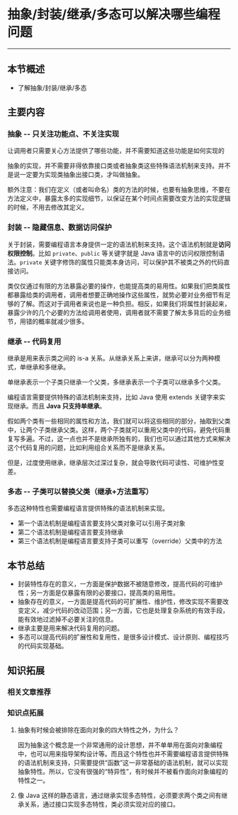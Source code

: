 # 抽象/封装/继承/多态可以解决哪些编程问题

------

## 本节概述

- 了解抽象/封装/继承/多态

## 主要内容

### 抽象 -- 只关注功能点、不关注实现

让调用者只需要关心方法提供了哪些功能，并不需要知道这些功能是如何实现的

抽象的实现，并不需要非得依靠接口类或者抽象类这些特殊语法机制来支持。并不是说一定要为实现类抽象出接口类，才叫做抽象。

额外注意：我们在定义（或者叫命名）类的方法的时候，也要有抽象思维，不要在方法定义中，暴露太多的实现细节，以保证在某个时间点需要改变方法的实现逻辑的时候，不用去修改其定义。



### 封装 -- 隐藏信息、数据访问保护

关于封装，需要编程语言本身提供一定的语法机制来支持。这个语法机制就是**访问权限控制**。比如 `private`、`public` 等关键字就是 Java 语言中的访问权限控制语法。`private` 关键字修饰的属性只能类本身访问，可以保护其不被类之外的代码直接访问。

类仅仅通过有限的方法暴露必要的操作，也能提高类的易用性。如果我们把类属性都暴露给类的调用者，调用者想要正确地操作这些属性，就势必要对业务细节有足够的了解。而这对于调用者来说也是一种负担。相反，如果我们将属性封装起来，暴露少许的几个必要的方法给调用者使用，调用者就不需要了解太多背后的业务细节，用错的概率就减少很多。



### 继承 -- 代码复用

继承是用来表示类之间的 is-a 关系。从继承关系上来讲，继承可以分为两种模式，单继承和多继承。

单继承表示一个子类只继承一个父类，多继承表示一个子类可以继承多个父类。

编程语言需要提供特殊的语法机制来支持，比如 Java 使用 extends 关键字来实现继承。而且 **Java 只支持单继承**。

假如两个类有一些相同的属性和方法，我们就可以将这些相同的部分，抽取到父类中，让两个子类继承父类。这样，两个子类就可以重用父类中的代码，避免代码重复写多遍。不过，这一点也并不是继承所独有的，我们也可以通过其他方式来解决这个代码复用的问题，比如利用组合关系而不是继承关系。

但是，过度使用继承，继承层次过深过复杂，就会导致代码可读性、可维护性变差。



### 多态 -- 子类可以替换父类（继承+方法重写）

多态这种特性也需要编程语言提供特殊的语法机制来实现。

- 第一个语法机制是编程语言要支持父类对象可以引用子类对象
- 第二个语法机制是编程语言要支持继承
- 第三个语法机制是编程语言要支持子类可以重写（override）父类中的方法



## 本节总结

- 封装特性存在的意义，一方面是保护数据不被随意修改，提高代码的可维护性；另一方面是仅暴露有限的必要接口，提高类的易用性。
- 抽象存在的意义，一方面是提高代码的可扩展性、维护性，修改实现不需要改变定义，减少代码的改动范围；另一方面，它也是处理复杂系统的有效手段，能有效地过滤掉不必要关注的信息。
- 继承主要是用来解决代码复用的问题。
- 多态可以提高代码的扩展性和复用性，是很多设计模式、设计原则、编程技巧的代码实现基础。



## 知识拓展

### 相关文章推荐

### 知识点拓展

1. 抽象有时候会被排除在面向对象的四大特性之外，为什么？

    因为抽象这个概念是一个非常通用的设计思想，并不单单用在面向对象编程中，也可以用来指导架构设计等。而且这个特性也并不需要编程语言提供特殊的语法机制来支持，只需要提供“函数”这一非常基础的语法机制，就可以实现抽象特性。所以，它没有很强的“特异性”，有时候并不被看作面向对象编程的特性之一。

2. 像 Java 这样的静态语言，通过继承实现多态特性，必须要求两个类之间有继承关系，通过接口实现多态特性，类必须实现对应的接口。
